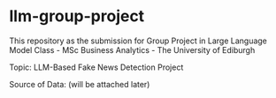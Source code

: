 # llm-group-project

This repository as the submission for Group Project in Large Language Model Class - MSc Business Analytics - The University of Ediburgh

Topic: LLM-Based Fake News Detection Project

Source of Data: (will be attached later)

